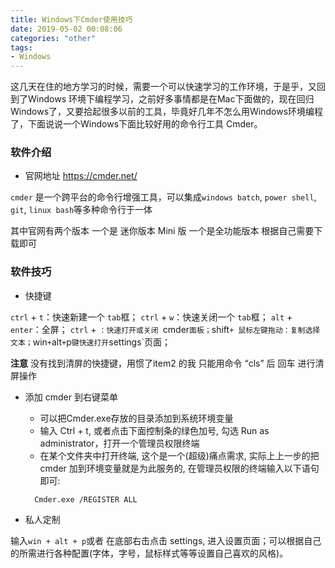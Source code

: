 ```yaml
---
title: Windows下Cmder使用技巧
date: 2019-05-02 00:08:06
categories: "other"
tags:
- Windows
---
```


 这几天在住的地方学习的时候，需要一个可以快速学习的工作环境，于是乎，又回到了Windows 环境下编程学习，之前好多事情都是在Mac下面做的，现在回归Windows了，又要拾起很多以前的工具，毕竟好几年不怎么用Windows环境编程了，下面说说一个Windows下面比较好用的命令行工具 Cmder。

<!-- more -->

###  软件介绍

- 官网地址 <https://cmder.net/>

`cmder` 是一个跨平台的命令行增强工具，可以集成`windows batch`, `power shell`, `git`, `linux bash`等多种命令行于一体

其中官网有两个版本  一个是 迷你版本 Mini 版  一个是全功能版本 根据自己需要下载即可

### 软件技巧

- 快捷键

`ctrl` + `t`：快速新建一个 `tab`框；
`ctrl` + `w`：快速关闭一个 `tab`框；
`alt` + `enter`：全屏；
`ctrl` + `：快速打开或关闭 `cmder` 面板；
`shift` + 鼠标左键拖动：复制选择文本；
`win` + `alt` + `p` 键快速打开 `settings`页面；

**注意** 没有找到清屏的快捷键，用惯了item2 的我 只能用命令  “cls” 后 回车 进行清屏操作

- 添加 cmder 到右键菜单

  - 可以把Cmder.exe存放的目录添加到系统环境变量
  - 输入 Ctrl + t, 或者点击下面控制条的绿色加号, 勾选 Run as administrator，打开一个管理员权限终端
  - 在某个文件夹中打开终端, 这个是一个(超级)痛点需求, 实际上上一步的把 cmder 加到环境变量就是为此服务的, 在管理员权限的终端输入以下语句即可:

  ```shell
  	Cmder.exe /REGISTER ALL
  ```

- 私人定制

输入`win + alt + p`或者 在底部右击点击 settings, 进入设置页面；可以根据自己的所需进行各种配置(字体，字号，鼠标样式等等设置自己喜欢的风格)。

